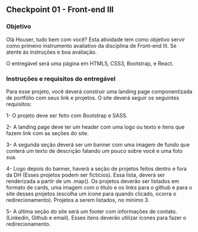 
## Checkpoint 01 -  Front-end III

### Objetivo

Olá Houser, tudo bem com você? Esta atividade tem como objetivo servir como primeiro instrumento avaliativo da disciplina de Front-end III. Se atente às instruções e boa avaliação. 

O entregável será uma página em HTML5, CSS3, Bootstrap, e React.

### Instruções e requisitos do entregável
	
	
Para esse projeto, você deverá construir uma landing page componentizada de portfólio com seus link e projetos. O site deverá seguir os seguintes requisitos:

1- O projeto deve ser feito com Bootstrap e SASS.
 
2- A landing page deve ter um header com uma logo ou texto e itens que fazem link com as seções do site.

3- A segunda seção deverá ser um banner com uma imagem de fundo que conterá um texto de descrição falando um pouco sobre você e uma foto sua.

4- Logo depois do banner, haverá a seção de projetos feitos dentro e fora da DH (Esses projetos podem ser fictícios). Essa lista, deverá ser renderizada a partir de um .map(). Os projetos deverão ser listados em formato de cards, uma imagem com o título e os links para o github e para o site desses projetos (escolha um ícone para quando clicado, ocorra o redirecionamento). Projetos a serem listados, no mínimo 3.

5- A última seção do site será um footer com informações de contato. (Linkedin, Github e email). Esses itens deverão utilizar ícones para fazer o redirecionamento.
